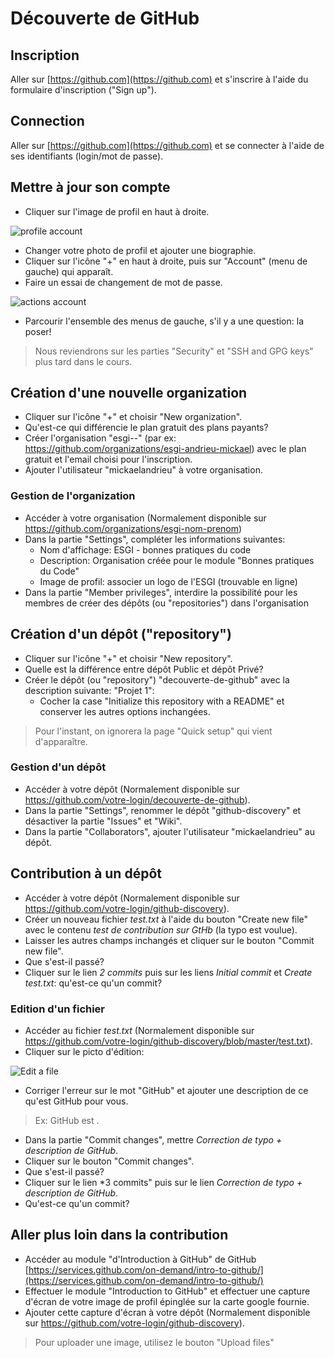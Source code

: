 # Découverte de GitHub

## Inscription

Aller sur [https://github.com](https://github.com) et s'inscrire à l'aide du formulaire d'inscription ("Sign up").

## Connection

Aller sur [https://github.com](https://github.com) et se connecter à l'aide de ses identifiants (login/mot de passe).

## Mettre à jour son compte

- Cliquer sur l'image de profil en haut à droite.

![profile account](https://i.imgur.com/4XKwWtf.png)

- Changer votre photo de profil et ajouter une biographie.
- Cliquer sur l'icône "+" en haut à droite, puis sur "Account" (menu de gauche) qui apparaît.
- Faire un essai de changement de mot de passe.

![actions account](https://i.imgur.com/RSHqg6d.png)

- Parcourir l'ensemble des menus de gauche, s'il y a une question: la poser!

> Nous reviendrons sur les parties "Security" et "SSH and GPG keys" plus tard dans le cours.

## Création d'une nouvelle organization

- Cliquer sur l'icône "+" et choisir "New organization".
- Qu'est-ce qui différencie le plan gratuit des plans payants?
- Créer l'organisation "esgi-<nom>-<prenom>" (par ex: https://github.com/organizations/esgi-andrieu-mickael) avec le plan gratuit et l'email choisi pour l'inscription.
- Ajouter l'utilisateur "mickaelandrieu" à votre organisation.

### Gestion de l'organization

- Accéder à votre organisation (Normalement disponible sur https://github.com/organizations/esgi-nom-prenom)
- Dans la partie "Settings", compléter les informations suivantes:
    - Nom d'affichage: ESGI - bonnes pratiques du code
    - Description: Organisation créée pour le module "Bonnes pratiques du Code"
    - Image de profil: associer un logo de l'ESGI (trouvable en ligne)
- Dans la partie "Member privileges", interdire la possibilité pour les membres de créer des dépôts (ou "repositories") dans l'organisation

## Création d'un dépôt ("repository")

- Cliquer sur l'icône "+" et choisir "New repository".
- Quelle est la différence entre dépôt Public et dépôt Privé?
- Créer le dépôt (ou "repository") "decouverte-de-github" avec la description suivante: "Projet 1":
    - Cocher la case "Initialize this repository with a README" et conserver les autres options inchangées. 

> Pour l'instant, on ignorera la page "Quick setup" qui vient d'apparaître.

### Gestion d'un dépôt

- Accéder à votre dépôt (Normalement disponible sur https://github.com/votre-login/decouverte-de-github).
- Dans la partie "Settings", renommer le dépôt "github-discovery" et désactiver la partie "Issues" et "Wiki".
- Dans la partie "Collaborators", ajouter l'utilisateur "mickaelandrieu" au dépôt.

## Contribution à un dépôt

- Accéder à votre dépôt (Normalement disponible sur https://github.com/votre-login/github-discovery).
- Créer un nouveau fichier *test.txt* à l'aide du bouton "Create new file" avec le contenu *test de contribution sur GtHb* (la typo est voulue).
 - Laisser les autres champs inchangés et cliquer sur le bouton "Commit new file". 
- Que s'est-il passé?
- Cliquer sur le lien *2 commits* puis sur les liens *Initial commit* et *Create test.txt*: qu'est-ce qu'un commit?

### Edition d'un fichier
- Accéder au fichier *test.txt* (Normalement disponible sur https://github.com/votre-login/github-discovery/blob/master/test.txt).
- Cliquer sur le picto d'édition:

![Edit a file](https://i.imgur.com/wp0OYXK.png)
 
 - Corriger l'erreur sur le mot "GitHub" et ajouter une description de ce qu'est GitHub pour vous.

> Ex: GitHub est <votre explication>.

- Dans la partie "Commit changes", mettre *Correction de typo + description de GitHub*.
- Cliquer sur le bouton "Commit changes".
- Que s'est-il passé?
- Cliquer sur le lien *3 commits" puis sur le lien *Correction de typo + description de GitHub*.
- Qu'est-ce qu'un commit?

## Aller plus loin dans la contribution

- Accéder au module "d'Introduction à GitHub" de GitHub [https://services.github.com/on-demand/intro-to-github/](https://services.github.com/on-demand/intro-to-github/)
- Effectuer le module "Introduction to GitHub" et effectuer une capture d'écran de votre image de profil épinglée sur la carte google fournie.
- Ajouter cette capture d'écran à votre dépôt (Normalement disponible sur https://github.com/votre-login/github-discovery).
 
> Pour uploader une image, utilisez le bouton "Upload files"
